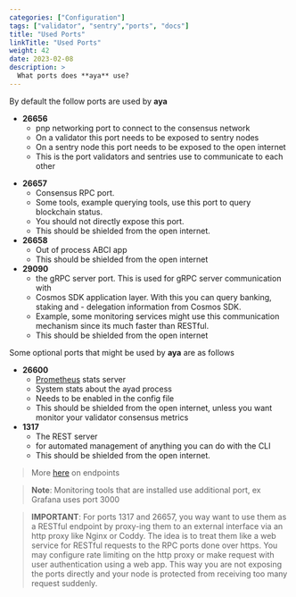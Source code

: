 ```yaml
---
categories: ["Configuration"]
tags: ["validator", "sentry","ports", "docs"]
title: "Used Ports"
linkTitle: "Used Ports"
weight: 42
date: 2023-02-08
description: >
  What ports does **aya** use?
---
```


By default the follow ports are used by **aya**
* **26656**
  - pnp networking port to connect to the consensus network
  - On a validator this port needs to be exposed to sentry nodes
  - On a sentry node this port needs to be exposed to the open internet
  - This is the port validators and sentries use to communicate to each other
- **26657** 
  - Consensus RPC port.
  - Some tools, example querying tools, use this port to query blockchain status.
  - You should not directly expose this port. 
  - This should be shielded from the open internet. 
- **26658**
  - Out of process ABCI app
  - This should be shielded from the open internet
- **29090**
  - the gRPC server port. This is used for gRPC server communication with
  - Cosmos SDK application layer. With this you can query banking, staking and - delegation information from Cosmos SDK.
  - Example, some monitoring services might use this communication mechanism since its much faster than RESTful. 
  - This should be shielded from the open internet

Some optional ports that might be used by **aya** are as follows

  - **26600**
    - [Prometheus](https://github.com/tendermint/tendermint/blob/master/docs/nodes/metrics.md) stats server
    - System stats about the ayad process
    - Needs to be enabled in the config file
    - This should be shielded from the open internet, unless you want monitor your validator consensus metrics
  - **1317**
    - The REST server 
    - for automated management of anything you can do with the CLI
    - This should be shielded from the open internet.

>More [here](https://docs.cosmos.network/main/core/grpc_rest) on  endpoints

>**Note**: Monitoring tools that are installed use additional port, ex Grafana uses port 3000


>**IMPORTANT**: 
For ports 1317 and 26657, you way want to use them as a RESTful endpoint by proxy-ing them to an external interface via an http proxy like Nginx or Coddy. The idea is to treat them like a web service for RESTful requests to the RPC ports done over https. You may configure rate limiting on the http proxy or make request with user authentication using a web app.  This way you are not exposing the ports directly and  your node is protected from receiving too many request suddenly.

